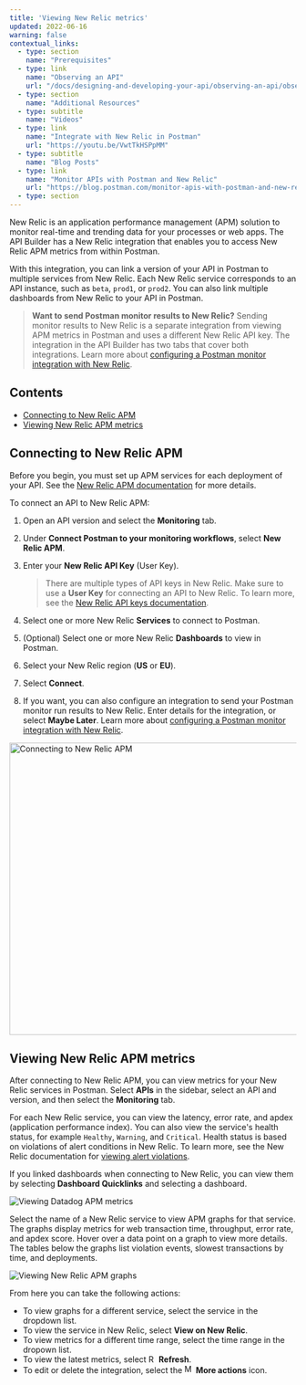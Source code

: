 ```yaml
---
title: 'Viewing New Relic metrics'
updated: 2022-06-16
warning: false
contextual_links:
  - type: section
    name: "Prerequisites"
  - type: link
    name: "Observing an API"
    url: "/docs/designing-and-developing-your-api/observing-an-api/observing-an-api/"
  - type: section
    name: "Additional Resources"
  - type: subtitle
    name: "Videos"
  - type: link
    name: "Integrate with New Relic in Postman"
    url: "https://youtu.be/VwtTkHSPpMM"
  - type: subtitle
    name: "Blog Posts"
  - type: link
    name: "Monitor APIs with Postman and New Relic"
    url: "https://blog.postman.com/monitor-apis-with-postman-and-new-relic/"
  - type: section
---
```


New Relic is an application performance management (APM) solution to monitor real-time and trending data for your processes or web apps. The API Builder has a New Relic integration that enables you to access New Relic APM metrics from within Postman.

With this integration, you can link a version of your API in Postman to multiple services from New Relic. Each New Relic service corresponds to an API instance, such as `beta`, `prod1`, or `prod2`. You can also link multiple dashboards from New Relic to your API in Postman.

> **Want to send Postman monitor results to New Relic?** Sending monitor results to New Relic is a separate integration from viewing APM metrics in Postman and uses a different New Relic API key. The integration in the API Builder has two tabs that cover both integrations. Learn more about [configuring a Postman monitor integration with New Relic](/docs/integrations/available-integrations/new-relic/).

## Contents

* [Connecting to New Relic APM](#connecting-to-new-relic-apm)
* [Viewing New Relic APM metrics](#viewing-new-relic-apm-metrics)

## Connecting to New Relic APM

Before you begin, you must set up APM services for each deployment of your API. See the [New Relic APM documentation](https://docs.newrelic.com/docs/apm/) for more details.

To connect an API to New Relic APM:

1. Open an API version and select the **Monitoring** tab.
1. Under **Connect Postman to your monitoring workflows**, select **New Relic APM**.
1. Enter your **New Relic API Key** (User Key).

    > There are multiple types of API keys in New Relic. Make sure to use a **User Key** for connecting an API to New Relic. To learn more, see the [New Relic API keys documentation](https://docs.newrelic.com/docs/apis/intro-apis/new-relic-api-keys/).

1. Select one or more New Relic **Services** to connect to Postman.
1. (Optional) Select one or more New Relic **Dashboards** to view in Postman.
1. Select your New Relic region (**US** or **EU**).
1. Select **Connect**.
1. If you want, you can also configure an integration to send your Postman monitor run results to New Relic. Enter details for the integration, or select **Maybe Later**. Learn more about [configuring a Postman monitor integration with New Relic](/docs/integrations/available-integrations/new-relic/).

<img alt="Connecting to New Relic APM" src="https://assets.postman.com/postman-docs/new-relic-apm-connect-v9-22.jpg" width="512px">

## Viewing New Relic APM metrics

After connecting to New Relic APM, you can view metrics for your New Relic services in Postman. Select **APIs** in the sidebar, select an API and version, and then select the **Monitoring** tab.

For each New Relic service, you can view the latency, error rate, and apdex (application performance index). You can also view the service's health status, for example `Healthy`, `Warning`, and `Critical`. Health status is based on violations of alert conditions in New Relic. To learn more, see the New Relic documentation for [viewing alert violations](https://docs.newrelic.com/docs/alerts-applied-intelligence/new-relic-alerts/alert-violations/view-alert-violations-our-products/).

If you linked dashboards when connecting to New Relic, you can view them by selecting **Dashboard Quicklinks** and selecting a dashboard.

<img alt="Viewing Datadog APM metrics" src="https://assets.postman.com/postman-docs/new-relic-apm-view-metrics-v9-22.jpg">

Select the name of a New Relic service to view APM graphs for that service. The graphs display metrics for web transaction time, throughput, error rate, and apdex score. Hover over a data point on a graph to view more details. The tables below the graphs list violation events, slowest transactions by time, and deployments.

<img alt="Viewing New Relic APM graphs" src="https://assets.postman.com/postman-docs/new-relic-apm-view-graphs-v9-22.jpg">

From here you can take the following actions:

* To view graphs for a different service, select the service in the dropdown list.
* To view the service in New Relic, select **View on New Relic**.
* To view metrics for a different time range, select the time range in the dropown list.
* To view the latest metrics, select <img alt="Refresh icon" src="https://assets.postman.com/postman-docs/icon-refresh-v9-5.jpg#icon" width="14px"> **Refresh**.
* To edit or delete the integration, select the <img alt="More actions icon" src="https://assets.postman.com/postman-docs/icon-more-actions-v9.jpg#icon" width="16px"> **More actions** icon.
